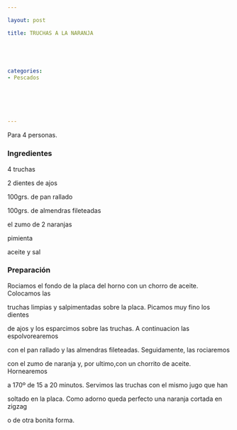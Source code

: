 ```yaml
---

layout: post

title: TRUCHAS A LA NARANJA





categories:
- Pescados






---
```


Para 4 personas.

<h3>Ingredientes</h3>

4 truchas

2 dientes de ajos

100grs. de pan rallado

100grs. de almendras fileteadas

el zumo de 2 naranjas

pimienta

aceite y sal

<h3>Preparación</h3>

Rociamos el fondo de la placa del horno con un chorro de aceite. Colocamos las

truchas limpias y salpimentadas sobre la placa. Picamos muy fino los dientes

de ajos y los esparcimos sobre las truchas. A continuacion las espolvorearemos

con el pan rallado y las almendras fileteadas. Seguidamente, las rociaremos

con el zumo de naranja y, por ultimo,con un chorrito de aceite. Hornearemos

a 170º de 15 a 20 minutos. Servimos las truchas con el mismo jugo que han

soltado en la placa. Como adorno queda perfecto una naranja cortada en zigzag

o de otra bonita forma.